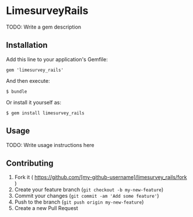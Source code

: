# LimesurveyRails

TODO: Write a gem description

## Installation

Add this line to your application's Gemfile:

    gem 'limesurvey_rails'

And then execute:

    $ bundle

Or install it yourself as:

    $ gem install limesurvey_rails

## Usage

TODO: Write usage instructions here

## Contributing

1. Fork it ( https://github.com/[my-github-username]/limesurvey_rails/fork )
2. Create your feature branch (`git checkout -b my-new-feature`)
3. Commit your changes (`git commit -am 'Add some feature'`)
4. Push to the branch (`git push origin my-new-feature`)
5. Create a new Pull Request

